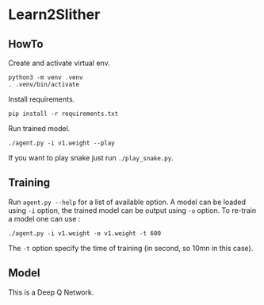 # Learn2Slither

## HowTo

Create and activate virtual env.
```
python3 -m venv .venv
. .venv/bin/activate
```

Install requirements.
```
pip install -r requirements.txt
```

Run trained model.
```
./agent.py -i v1.weight --play
```

If you want to play snake just run `./play_snake.py`.

## Training

Run `agent.py --help` for a list of available option.
A model can be loaded using `-i` option, the trained model can be output
using `-o` option.
To re-train a model one can use :
```
./agent.py -i v1.weight -o v1.weight -t 600
```
The `-t` option specify the time of training (in second, so 10mn in this case).

## Model

This is a Deep Q Network.
